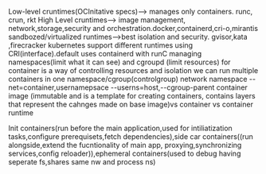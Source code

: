 Low-level cruntimes(OCInitative specs)--> manages only containers. runc, crun, rkt
High Level cruntimes--> image management, network,storage,security and orchestration.docker,containerd,cri-o,mirantis
sandbozed/virtualized runtimes-->best isolation and security. gvisor,kata ,firecracker
kubernetes support different runtimes using CRI(interface).default uses containerd with runC
managing namespaces(limit what it can see) and cgroupd (limit resources) for container is a way of controlling resources and isolation
we can run multiple containers in one namespace/cgroup(controlgroup)
network namespace --net=container,usernamepsace --userns=host,--cgroup-parent
container image (immutable and is a template for creating containers, contains layers that represent the cahnges made on base image)vs container vs container runtime

Init containers(run before the main application,used for intiliatization tasks,configure prerequisets,fetch dependencies),side car containers((run alongside,extend the fucntionality of main app, proxying,synchronizing services,config reloader)),ephemeral containers(used to debug having seperate fs,shares same nw and process ns)